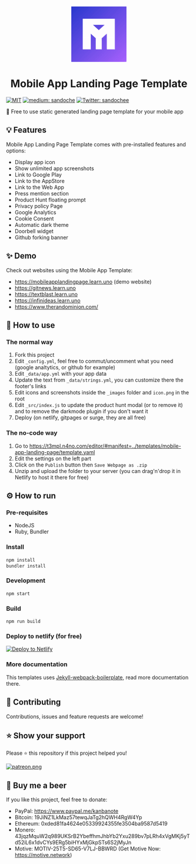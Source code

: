 <p align="center">
  <img src="/docs/animation/animation.gif" width="150">
</p>
<h1 align="center">Mobile App Landing Page Template</h1>
<p>
  <a href="/LICENSE"><img src="https://img.shields.io/github/license/mashape/apistatus.svg" alt="MIT"></a>
  <a href="https://medium.com/@sandoche" target="_blank"><img src="https://badgen.net/badge/icon/medium?icon=medium&label" alt="medium: sandoche"></a>
  <a href="https://twitter.com/sandochee">
    <img alt="Twitter: sandochee" src="https://img.shields.io/twitter/follow/sandochee.svg?style=social" target="_blank" />
  </a>
</p>

📱 Free to use static generated landing page template for your mobile app

## 💡 Features
Mobile App Landing Page Template comes with pre-installed features and options:
- Display app icon
- Show unlimited app screenshots
- Link to Google Play
- Link to the AppStore
- Link to the Web App
- Press mention section
- Product Hunt floating prompt
- Privacy policy Page
- Google Analytics
- Cookie Consent
- Automatic dark theme
- Doorbell widget
- Github forking banner

## ✨ Demo
Check out websites using the Mobile App Template:
- https://mobileapplandingpage.learn.uno (demo website)
- https://gitnews.learn.uno
- https://textblast.learn.uno
- https://infinideas.learn.uno
- https://www.therandominion.com/

## 📖 How to use

### The normal way

1. Fork this project
2. Edit `_config.yml`, feel free to commut/uncomment what you need (google analtytics, or github for example)
3. Edit `_data/app.yml` with your app data
4. Update the text from `_data/strings.yml`, you can customize there the footer's links
5. Edit icons and screenshots inside the `_images` folder and `icon.png` in the root
6. Edit `_src/index.js` to update the product hunt modal (or to remove it) and to remove the darkmode plugin if you don't want it
7. Deploy (on netlify, gitpages or surge, they are all free)

### The no-code way

1. Go to https://t3mpl.n4no.com/editor/#manifest=../templates/mobile-app-landing-page/template.yaml
2. Edit the settings on the left part
3. Click on the `Publish` button then `Save Webpage as .zip`
4. Unzip and upload the folder to your server (you can drag'n'drop it in Netlify to host it there for free)

## ⚙️ How to run

### Pre-requisites
- NodeJS
- Ruby, Bundler

### Install
```
npm install
bundler install
```

### Development
```
npm start
```

### Build
```
npm run build
```

### Deploy to netlify (for free)
[![Deploy to Netlify](https://www.netlify.com/img/deploy/button.svg)](https://app.netlify.com/start/deploy?repository=https://github.com/brodguez/crypto-punks-universe-landing-page)

### More documentation
This templates uses [Jekyll-webpack-boilerplate](https://github.com/sandoche/Jekyll-webpack-boilerplate), read more documentation there.

## 🤝 Contributing
Contributions, issues and feature requests are welcome!

## ⭐️ Show your support
Please ⭐️ this repository if this project helped you!

<a href="https://www.patreon.com/sandoche">[![patreon.png](https://c5.patreon.com/external/logo/become_a_patron_button.png)](https://www.patreon.com/sandoche)</a>

## 🍺 Buy me a beer 
If you like this project, feel free to donate:
* PayPal: https://www.paypal.me/kanbanote
* Bitcoin: 19JiNZ1LkMaz57tewqJaTg2hQWH4RgW4Yp
* Ethereum: 0xded81fa4624e05339924355fe3504ba9587d5419
* Monero: 43jqzMquW2q989UKSrB2YbeffhmJhbYb2Yxu289bv7pLRh4xVgMKj5yTd52iL6x1dvCYs9ERg5biHYxMjGkpSTs6S2jMyJn
* Motive: MOTIV-25T5-SD65-V7LJ-BBWRD (Get Motive Now: https://motive.network)

